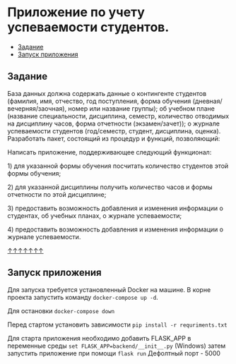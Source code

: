 # Приложение по учету успеваемости студентов.
* [Задание](#задание)
* [Запуск приложения](#запуск-приложения)

## Задание
База данных должна содержать данные о контингенте студентов (фамилия,
имя, отчество, год поступления, форма обучения
(дневная/вечерняя/заочная), номер или название группы); об учебном плане
(название специальности, дисциплина, семестр, количество отводимых на
дисциплину часов, форма отчетности (экзамен/зачет)); о журнале
успеваемости студентов (год/семестр, студент, дисциплина, оценка).
Разработать пакет, состоящий из процедур и функций, позволяющий:

Написать приложение, поддерживающее следующий функционал:

1\) для указанной формы обучения посчитать количество студентов этой
формы обучения;

2\) для указанной дисциплины получить количество часов и формы
отчетности по этой дисциплине;

3\) предоставить возможность добавления и изменения информации о
студентах, об учебных планах, о журнале успеваемости;

4\) предоставить возможность добавления и изменения информации о журнале
успеваемости.

[↑↑↑↑↑↑↑](#top)

## Запуск приложения
Для запуска требуется установленный Docker на машине.
В корне проекта запустить команду `docker-compose up -d`.

Для остановки  `docker-compose down`

Перед стартом установить зависимости
`pip install -r requriments.txt`

Для старта приложения необходимо добавить FLASK_APP в переменные среды
`set FLASK_APP=backend/__init__.py` (Windows)
затем запустить приложение при помощи 
`flask run`
Дефолтный порт - 5000



